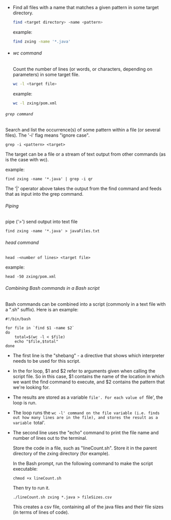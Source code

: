 - Find all files with a name that matches a given pattern in some target directory.
  
  ```sh
  find <target directory> -name <pattern>
  ```
  
  example:
  
  ```sh
  find zxing -name '*.java'
  ```
- ###### wc command
  
  Count the number of lines (or words, or characters, depending on parameters) in some target file.
  
  ```sh
  wc -l <target file>
  ```
  
  example:
  
  ```sh
  wc -l zxing/pom.xml
  ```
######  `grep command ` 

Search and list the occurrence(s) of some pattern within a file (or several files). The '-i' flag means "ignore case".

```
grep -i <pattern> <target>
```

The target can be a file or a stream of text output from other commands (as is the case with wc).

example:

```
find zxing -name '*.java' | grep -i qr
```

The '|' operator above takes the output from the find command and feeds that as input into the grep command.
###### Piping

pipe ('>') send output into text file

```
find zxing -name '*.java' > javaFiles.txt
```
###### head command 

```
head -<number of lines> <target file>
```

example:

```
head -50 zxing/pom.xml
```
###### Combining Bash commands in a Bash script

Bash commands can be combined into a script (commonly in a text file with a ".sh" suffix). Here is an example:

```
#!/bin/bash

for file in `find $1 -name $2`
do
	total=$(wc -l < $file)
	echo "$file,$total"
done
```
- The first line is the "shebang" - a directive that shows which interpreter needs to be used for this script.
- In the for loop, $1 and $2 refer to arguments given when calling the script file. So in this case, $1 contains the name of the location in which we want the find command to execute, and $2 contains the pattern that we're looking for.
- The results are stored as a variable `file'. For each value of `file', the loop is run.
- The loop runs the `wc -l' command on the file variable (i.e. finds out how many lines are in the file), and stores the result as a variable `total'.
- The second line uses the "echo" command to print the file name and number of lines out to the terminal.
  
  Store the code in a file, such as "lineCount.sh". Store it in the parent directory of the zxing directory (for example).
  
  In the Bash prompt, run the following command to make the script executable:
  
  ```
  chmod +x lineCount.sh
  ```
  
  Then try to run it.
  
  ```
  ./lineCount.sh zxing *.java > fileSizes.csv
  ```
  
  This creates a csv file, containing all of the java files and their file sizes (in terms of lines of code).